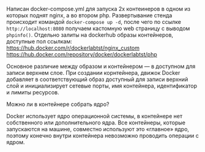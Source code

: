 Написан docker-compose.yml  для запуска 2х контеинеров в одном из которых поднят nginx, а во втором php. Развертывание стенда происходит командой 
`docker-compose up -d`, после чего по ссылке `http://localhost:8080` получаем кастомную web страницу c выводом `phpinfo()`. Отдельно залиты на dockerhub образы контейнеров, доступные пол ссылкам:
https://hub.docker.com/r/dockerlabtst/nginx_custom     
https://hub.docker.com/repository/docker/dockerlabtst/php

Основное различие между образом и контейнером — в доступном для записи верхнем слое. При создании корнтейнера, движок Docker добавляет в соответствующий образ доступный для записи верхний слой и инициализирует сетевые порты, имя контейнера, идентификатор и лимиты ресурсов.

Можно ли в контейнере собрать ядро?

Docker использует ядро операционной системы, в контейнере нет собственного или дополнительного ядра. Все контейнеры, которые запускаются на машине, совместно используют это «главное» ядро, поэтому конечно внутри контейнера невозможно проводить операции с ядром.
